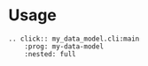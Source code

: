 # Usage

```{eval-rst}
.. click:: my_data_model.cli:main
    :prog: my-data-model
    :nested: full
```
